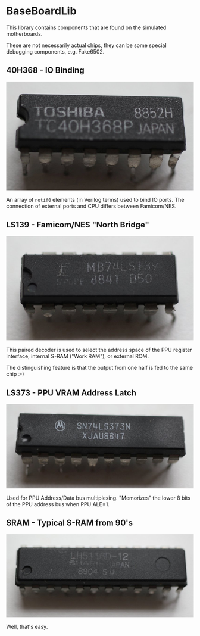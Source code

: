 # BaseBoardLib

This library contains components that are found on the simulated motherboards.

These are not necessarily actual chips, they can be some special debugging components, e.g. Fake6502.

## 40H368 - IO Binding

![40H368](/Wiki/imgstore/40H368.jpg)

An array of `notif0` elements (in Verilog terms) used to bind IO ports. The connection of external ports and CPU differs between Famicom/NES.

## LS139 - Famicom/NES "North Bridge"

![LS139](/Wiki/imgstore/LS139.jpg)

This paired decoder is used to select the address space of the PPU register interface, internal S-RAM ("Work RAM"), or external ROM.

The distinguishing feature is that the output from one half is fed to the same chip :-)

## LS373 - PPU VRAM Address Latch

![LS373](/Wiki/imgstore/LS373.jpg)

Used for PPU Address/Data bus multiplexing. "Memorizes" the lower 8 bits of the PPU address bus when PPU ALE=1.

## SRAM - Typical S-RAM from 90's

![SRAM](/Wiki/imgstore/SRAM.jpg)

Well, that's easy.
